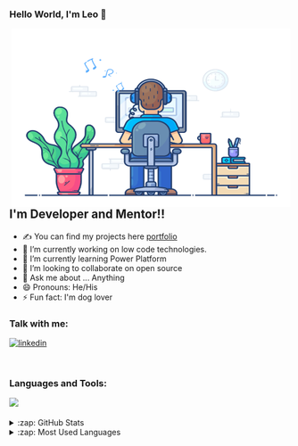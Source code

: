 ### Hello World, I'm Leo  👋

 <img align="right" alt="GIF" src="https://github.com/lvargas0584/lvargas0584/blob/main/dev.gif?raw=true" width="500" height="320" />

## I'm Developer and Mentor!!
- ✍ You can find my projects here [portfolio]
- 🔭 I’m currently working on low code technologies.
- 🌱 I’m currently learning Power Platform
- 👯 I’m looking to collaborate on open source 
- 💬 Ask me about ... Anything
- 😄 Pronouns: He/His
- ⚡ Fun fact: I'm dog lover


### Talk with me:
[![linkedin](https://skillicons.dev/icons?i=linkedin&theme=dark)][linkedin]


<br />

### Languages and Tools:

<img src="https://skillicons.dev/icons?i=java,cs,angular,react,mysql,mongodb,git,kubernetes,docker,azure,aws,vim,jenkins,grafana,prometheus,linux,prometheus,spring,idea,eclipse,vscode,visualstudio&perline=10" />

<br />
<br />
<details>
  <summary>:zap: GitHub Stats</summary>

  <img align="left" alt="Leo's GitHub Stats" src="https://github-readme-stats.vercel.app/api?username=lvargas0584&show_icons=true&hide_border=true" />

</details>


<details>
  <summary>:zap: Most Used Languages</summary>

<img align="left" alt="Leo's GitHub Top Languages" src="https://github-readme-stats.vercel.app/api/top-langs/?username=lvargas0584" />

</details>

[linkedin]: https://www.linkedin.com/in/leonardo-vargas-3237a843
[portfolio]: https://lvargas0584.github.io/profile/
